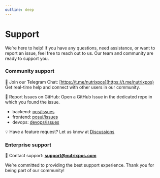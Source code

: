 ```yaml
---
outline: deep
---
```


# Support

We’re here to help! If you have any questions, need assistance, or want to report an issue, feel free to reach out to us. Our team and community are ready to support you.

### Community support

💬 Join our Telegram Chat: [https://t.me/nutrixpos](https://t.me/nutrixpos)
Get real-time help and connect with other users in our community.

🐛 Report Issues on GitHub: Open a GitHub Issue in the dedicated repo in which you found the issue.
- backend: [pos/issues](https://github.com/nutrixpos/pos/issues)
- frontend: [posui/issues](https://github.com/nutrixpos/posui/issues)
- devops: [devops/issues](https://github.com/nutrixpos/devops/issues)

💡 Have a feature request? Let us know at [Discussions](https://github.com/orgs/nutrixpos/discussions)


### Enterprise support

📲 Contact support: **support@nutrixpos.com**


We’re committed to providing the best support experience. Thank you for being part of our community!